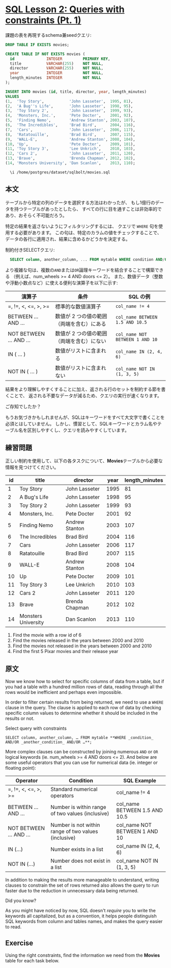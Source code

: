 # [SQL Lesson 2: Queries with constraints (Pt. 1)](https://sqlbolt.com/lesson/select_queries_with_constraints)

課題の表を再現するschema兼seedクエリ:

```SQL
DROP TABLE IF EXISTS movies;

CREATE TABLE IF NOT EXISTS movies (
  id              INTEGER         PRIMARY KEY,
  title           VARCHAR(255)    NOT NULL,
  director        VARCHAR(255)    NOT NULL,
  year            INTEGER         NOT NULL,
  length_minutes  INTEGER         NOT NULL
);

INSERT INTO movies (id, title, director, year, length_minutes)
VALUES
(1,  'Toy Story',           'John Lasseter',  1995, 81),
(2,  'A Bug''s Life',       'John Lasseter',  1998, 95),
(3,  'Toy Story 2',         'John Lasseter',  1999, 93),
(4,  'Monsters, Inc.',      'Pete Docter',    2001, 92),
(5,  'Finding Nemo',        'Andrew Stanton', 2003, 107),
(6,  'The Incredibles',     'Brad Bird',      2004, 116),
(7,  'Cars',                'John Lasseter',  2006, 117),
(8,  'Ratatouille',         'Brad Bird',      2007, 115),
(9,  'WALL-E',              'Andrew Stanton', 2008, 104),
(10, 'Up',                  'Pete Docter',    2009, 101),
(11, 'Toy Story 3',         'Lee Unkrich',    2010, 103),
(12, 'Cars 2',              'John Lasseter',  2011, 120),
(13, 'Brave',               'Brenda Chapman', 2012, 102),
(14, 'Monsters University', 'Dan Scanlon',    2013, 110);
```

```psql
  \i /home/postgres/dataset/sqlbolt/movies.sql
```

## 本文

テーブルから特定の列のデータを選択する方法はわかったが、
もし1億行のデータを持つテーブルがあったとしたら、
すべての行に目を通すことは非効率的であり、おそらく不可能だろう。

特定の結果を返さないようにフィルタリングするには、
クエリで `WHERE` 句を使用する必要があります。
この句は、特定のカラムの値をチェックすることで、
データの各行に適用され、結果に含めるかどうかを決定する。

制約付きSELECTクエリ:

```SQL
  SELECT column, another_column, ... FROM mytable WHERE condition AND/OR another_condition AND/OR ...;
```

より複雑な句は、複数の`AND`または`OR`論理キーワードを結合することで構築できる
（例えば、num_wheels &gt;= 4 AND doors &lt;= 2）。
また、数値データ（整数や浮動小数点など）に使える便利な演算子を以下に示す:

| 演算子              | 条件                                      | SQL の例                        |
| ------------------- | ----------------------------------------- | ------------------------------- |
| =, !=, <, <=, >, >= | 標準的な数値演算子                        | `col_name != 4`                 |
| BETWEEN … AND …     | 数値が 2 つの値の範囲（両端を含む）にある | `col_name BETWEEN 1.5 AND 10.5` |
| NOT BETWEEN … AND … | 数値が 2 つの値の範囲（両端を含む）にない | `col_name NOT BETWEEN 1 AND 10` |
| IN ( … )            | 数値がリストに含まれる                    | `col_name IN (2, 4, 6)`         |
| NOT IN ( … )        | 数値がリストに含まれない                  | `col_name NOT IN (1, 3, 5)`     |

結果をより理解しやすくすることに加え、返される行のセットを制約する節を書くことで、
返される不要なデータが減るため、クエリの実行が速くなります。

ご存知でしたか？

もうお気づきかもしれませんが、SQLはキーワードをすべて大文字で書くことを必須とはしていません。
しかし、慣習として、SQLキーワードとカラム名やテーブル名を区別しやすくし、クエリを読みやすくしています。

## 練習問題

正しい制約を使用して、以下の各タスクについて、**Movies**テーブルから必要な情報を見つけてください。

| id  | title               | director       | year | length_minutes |
| --- | ------------------- | -------------- | ---- | -------------- |
| 1   | Toy Story           | John Lasseter  | 1995 | 81             |
| 2   | A Bug's Life        | John Lasseter  | 1998 | 95             |
| 3   | Toy Story 2         | John Lasseter  | 1999 | 93             |
| 4   | Monsters, Inc.      | Pete Docter    | 2001 | 92             |
| 5   | Finding Nemo        | Andrew Stanton | 2003 | 107            |
| 6   | The Incredibles     | Brad Bird      | 2004 | 116            |
| 7   | Cars                | John Lasseter  | 2006 | 117            |
| 8   | Ratatouille         | Brad Bird      | 2007 | 115            |
| 9   | WALL-E              | Andrew Stanton | 2008 | 104            |
| 10  | Up                  | Pete Docter    | 2009 | 101            |
| 11  | Toy Story 3         | Lee Unkrich    | 2010 | 103            |
| 12  | Cars 2              | John Lasseter  | 2011 | 120            |
| 13  | Brave               | Brenda Chapman | 2012 | 102            |
| 14  | Monsters University | Dan Scanlon    | 2013 | 110            |

1. Find the movie with a row id of 6
2. Find the movies released in the years between 2000 and 2010
3. Find the movies not released in the years between 2000 and 2010
4. Find the first 5 Pixar movies and their release year

## 原文

Now we know how to select for specific columns of data from a table, but if you had a table with a hundred million rows of data, reading through all the rows would be inefficient and perhaps even impossible.

In order to filter certain results from being returned, we need to use a `WHERE` clause in the query. The clause is applied to each row of data by checking specific column values to determine whether it should be included in the results or not.

Select query with constraints

`SELECT column, another_column, … FROM mytable **WHERE _condition_ AND/OR _another_condition_ AND/OR …**;`

More complex clauses can be constructed by joining numerous `AND` or `OR` logical keywords (ie. num\_wheels >= 4 AND doors <= 2). And below are some useful operators that you can use for numerical data (ie. integer or floating point):

| Operator            | Condition                                            | SQL Example                   |
| ------------------- | ---------------------------------------------------- | ----------------------------- |
| =, !=, <, <=, >, >= | Standard numerical operators                         | col_name != 4                 |
| BETWEEN … AND …     | Number is within range of two values (inclusive)     | col_name BETWEEN 1.5 AND 10.5 |
| NOT BETWEEN … AND … | Number is not within range of two values (inclusive) | col_name NOT BETWEEN 1 AND 10 |
| IN (…)              | Number exists in a list                              | col_name IN (2, 4, 6)         |
| NOT IN (…)          | Number does not exist in a list                      | col_name NOT IN (1, 3, 5)     |

In addition to making the results more manageable to understand, writing clauses to constrain the set of rows returned also allows the query to run faster due to the reduction in unnecessary data being returned.

Did you know?

As you might have noticed by now, SQL doesn't _require_ you to write the keywords all capitalized, but as a convention, it helps people distinguish SQL keywords from column and tables names, and makes the query easier to read.

## Exercise

Using the right constraints, find the information we need from the **Movies** table for each task below.
